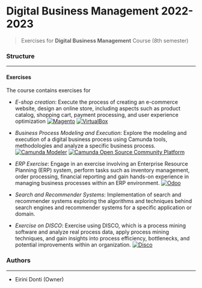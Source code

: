 # Digital Business Management 2022-2023
> Exercises for **Digital Business Management** Course (8th semester)

### Structure
---
#### Exercises

The course contains exercises for
- _E-shop creation_: Execute the process of creating an e-commerce website, design an online store, including aspects such as product catalog, shopping cart, payment processing, and user experience optimization [![Magento](https://img.shields.io/badge/-Magento-%23EE672F?logo=magento&logoColor=white)](https://magento.com/) [![VirtualBox](https://img.shields.io/badge/-VirtualBox-%231A83E5?logo=virtualbox&logoColor=white)](https://www.virtualbox.org/)

- _Business Process Modeling and Execution_: Explore the modeling and execution of a digital business process using Camunda tools, methodologies and analyze a specific business process. [![Camunda Modeler](https://img.shields.io/badge/-Camunda%20Modeler-%23FF4BAC?logo=camunda&logoColor=white)](https://camunda.com/download/modeler/) [![Camunda Open Source Community Platform](https://img.shields.io/badge/-Camunda%20Open%20Source-%23FF4BAC?logo=camunda&logoColor=white)](https://camunda.com/download/)

- _ERP Exercise_: Engage in an exercise involving an Enterprise Resource Planning (ERP) system, perform tasks such as inventory management, order processing, financial reporting and gain hands-on experience in managing business processes within an ERP environment. [![Odoo](https://img.shields.io/badge/-Odoo-purple?logo=odoo&logoColor=white)](https://www.odoo.com/)

- _Search and Recommender Systems_: Implementation of search and recommender systems exploring the algorithms and techniques behind search engines and recommender systems for a specific application or domain.

- _Exercise on DISCO_: Exercise using DISCO, which is a process mining software and analyze real process data, apply process mining techniques, and gain insights into process efficiency, bottlenecks, and potential improvements within an organization. [![Disco](https://img.shields.io/badge/-Disco-%238A2BE2?logo=disco&logoColor=white)](https://fluxicon.com/disco/)

### Authors
---

- Eirini Donti (Owner)

<!-- ### License
--- -->


